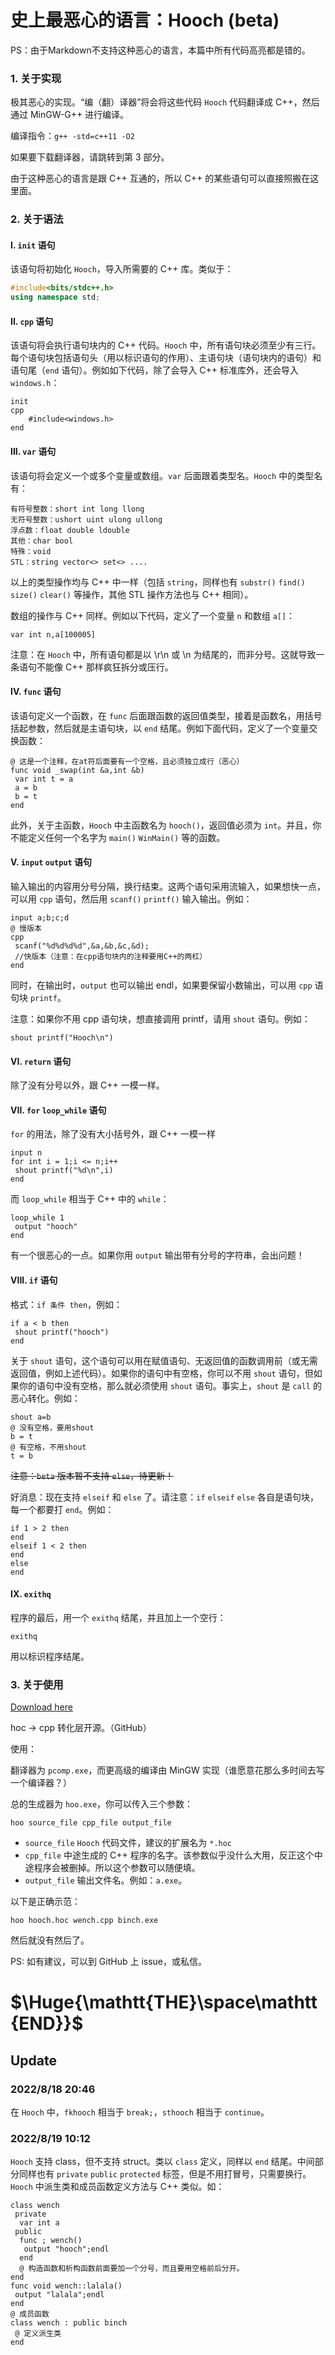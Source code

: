 # 史上最恶心的语言：Hooch (beta)

PS：由于Markdown不支持这种恶心的语言，本篇中所有代码高亮都是错的。

### 1. 关于实现

极其恶心的实现。“编（翻）译器”将会将这些代码 $\mathtt{Hooch}$ 代码翻译成 C++，然后通过 MinGW-G++ 进行编译。

编译指令：`g++ -std=c++11 -O2`

如果要下载翻译器，请跳转到第 3 部分。

由于这种恶心的语言是跟 C++ 互通的，所以 C++ 的某些语句可以直接照搬在这里面。

### 2. 关于语法

#### I. `init` 语句

该语句将初始化 $\mathtt{Hooch}$，导入所需要的 C++ 库。类似于：

```cpp
#include<bits/stdc++.h>
using namespace std;
```

#### II. `cpp` 语句

该语句将会执行语句块内的 C++ 代码。$\mathtt{Hooch}$ 中，所有语句块必须至少有三行。每个语句块包括语句头（用以标识语句的作用）、主语句块（语句块内的语句）和语句尾（`end` 语句）。例如如下代码，除了会导入 C++ 标准库外，还会导入 `windows.h`：

```
init
cpp
	#include<windows.h>
end
```

#### III. `var` 语句

该语句将会定义一个或多个变量或数组。`var` 后面跟着类型名。$\mathtt{Hooch}$ 中的类型名有：

```
有符号整数：short int long llong
无符号整数：ushort uint ulong ullong
浮点数：float double ldouble
其他：char bool
特殊：void
STL：string vector<> set<> ....
```

以上的类型操作均与 C++ 中一样（包括 `string`，同样也有 `substr()` `find()` `size()` `clear()` 等操作，其他 STL 操作方法也与 C++ 相同）。

数组的操作与 C++ 同样。例如以下代码，定义了一个变量 `n` 和数组 `a[]`：

```
var int n,a[100005]
```

注意：在 $\mathtt{Hooch}$ 中，所有语句都是以 \r\n 或 \n 为结尾的，而非分号。这就导致一条语句不能像 C++ 那样疯狂拆分或压行。

#### IV. `func` 语句

该语句定义一个函数，在 `func` 后面跟函数的返回值类型，接着是函数名，用括号括起参数，然后就是主语句块，以 `end` 结尾。例如下面代码，定义了一个变量交换函数：

```
@ 这是一个注释，在at符后面要有一个空格，且必须独立成行（恶心）
func void _swap(int &a,int &b)
 var int t = a
 a = b
 b = t
end
```

此外，关于主函数，$\mathtt{Hooch}$ 中主函数名为 `hooch()`，返回值必须为 `int`。并且，你不能定义任何一个名字为 `main()` `WinMain()` 等的函数。

#### V. `input` `output` 语句

输入输出的内容用分号分隔，换行结束。这两个语句采用流输入，如果想快一点，可以用 `cpp` 语句，然后用 `scanf()` `printf()` 输入输出。例如：

```
input a;b;c;d
@ 慢版本
cpp
 scanf("%d%d%d%d",&a,&b,&c,&d);
 //快版本（注意：在cpp语句块内的注释要用C++的两杠）
end
```

同时，在输出时，`output` 也可以输出 endl，如果要保留小数输出，可以用 `cpp` 语句块 `printf`。

注意：如果你不用 cpp 语句块，想直接调用 printf，请用 `shout` 语句。例如：

```
shout printf("Hooch\n")
```

#### VI. `return` 语句

除了没有分号以外，跟 C++ 一模一样。

#### VII. `for` `loop_while` 语句

`for` 的用法，除了没有大小括号外，跟 C++ 一模一样

```
input n
for int i = 1;i <= n;i++
 shout printf("%d\n",i)
end
```

而 `loop_while` 相当于 C++ 中的 `while`：

```
loop_while 1
 output "hooch"
end
```

有一个很恶心的一点。如果你用 `output` 输出带有分号的字符串，会出问题！

#### VIII. `if` 语句

格式：`if 条件 then`，例如：

```
if a < b then
 shout printf("hooch")
end
```

关于 `shout` 语句，这个语句可以用在赋值语句、无返回值的函数调用前（或无需返回值，例如上述代码）。如果你的语句中有空格，你可以不用 `shout` 语句，但如果你的语句中没有空格，那么就必须使用 `shout` 语句。事实上，`shout` 是 `call` 的恶心转化。例如：

```
shout a=b
@ 没有空格，要用shout
b = t
@ 有空格，不用shout
t = b
```

~~注意：$\mathtt{beta}$ 版本暂不支持 `else`，待更新！~~

好消息：现在支持 `elseif` 和 `else` 了。请注意：`if` `elseif` `else` 各自是语句块，每一个都要打 `end`。例如：

```
if 1 > 2 then
end
elseif 1 < 2 then
end
else
end
```

#### IX. `exithq`

程序的最后，用一个 `exithq` 结尾，并且加上一个空行：

```
exithq

```

用以标识程序结尾。

### 3. 关于使用

[Download here](https://github.com/TaroDog/Hooch_lang/archive/refs/heads/master.zip)

hoc -> cpp 转化层开源。（GitHub）

使用：

翻译器为 `pcomp.exe`，而更高级的编译由 MinGW 实现（谁愿意花那么多时间去写一个编译器？）

总的生成器为 `hoo.exe`，你可以传入三个参数：

`hoo source_file cpp_file output_file`

+ `source_file` $\mathtt{Hooch}$ 代码文件，建议的扩展名为 `*.hoc`
+ `cpp_file` 中途生成的 C++ 程序的名字。该参数似乎没什么大用，反正这个中途程序会被删掉。所以这个参数可以随便填。
+ `output_file` 输出文件名。例如：`a.exe`。

以下是正确示范：

`hoo hooch.hoc wench.cpp binch.exe`

然后就没有然后了。

PS: 如有建议，可以到 GitHub 上 issue，或私信。
# $\Huge{\mathtt{THE}\space\mathtt{END}}$

## Update

### 2022/8/18 20:46

在 $\mathtt{Hooch}$ 中，`fkhooch` 相当于 `break;`，`sthooch` 相当于 `continue`。


### 2022/8/19 10:12

$\mathtt{Hooch}$ 支持 class，但不支持 struct。类以 `class` 定义，同样以 `end` 结尾。中间部分同样也有 `private` `public` `protected` 标签，但是不用打冒号，只需要换行。$\mathtt{Hooch}$ 中派生类和成员函数定义方法与 C++ 类似。如：

```
class wench
 private
  var int a
 public
  func ; wench()
   output "hooch";endl
  end
  @ 构造函数和析构函数前面要加一个分号，而且要用空格前后分开。
end
func void wench::lalala()
 output "lalala";endl
end
@ 成员函数
class wench : public binch
 @ 定义派生类
end
```
